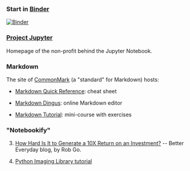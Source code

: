 
### Start in [Binder]

[![Binder](https://mybinder.org/badge.svg)](https://mybinder.org/v2/gh/boisgera/MEDIANE/master)

### [Project Jupyter]

Homepage of the non-profit behind the Jupyter Notebook.

### Markdown 

The site of [CommonMark] (a "standard" for Markdown) hosts:

  - [Markdown Quick Reference]: cheat sheet

  - [Markdown Dingus]: online Markdown editor

  - [Markdown Tutorial]: mini-course with exercises

### "Notebookify"       

 3. [How Hard Is It to Generate a 10X Return on an Investment?] -- Better Everyday blog, by Rob Go.

 4. [Python Imaging Library tutorial]



[Binder]: https://mybinder.org/
[Project Jupyter]: http://jupyter.org/

[CommonMark]: http://commonmark.org/
[Markdown Quick Reference]: http://commonmark.org/help/
[Markdown Dingus]: http://spec.commonmark.org/dingus/
[Markdown Tutorial]: http://commonmark.org/help/tutorial/

[How Hard Is It to Generate a 10X Return on an Investment?]: https://bettereveryday.vc/how-hard-is-it-to-generate-a-10x-return-on-an-investment-9c1656d6c3af
[Python Imaging Library tutorial]: http://effbot.org/imagingbook/introduction.htm
[Quick Markdown Reference]: http://commonmark.org/help/
